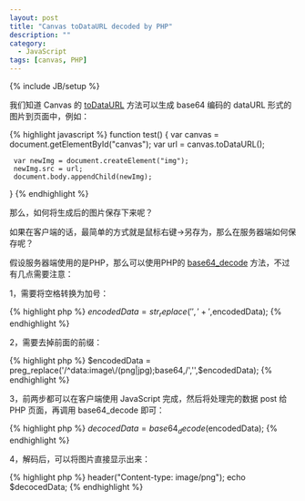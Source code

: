 ```yaml
---
layout: post
title: "Canvas toDataURL decoded by PHP"
description: ""
category:
  - JavaScript
tags: [canvas, PHP]
---
```

{% include JB/setup %}

我们知道 Canvas 的 [toDataURL](https://developer.mozilla.org/en-US/docs/DOM/HTMLCanvasElement) 方法可以生成 base64 编码的 dataURL 形式的图片到页面中，例如：

{% highlight javascript %}
function test() {
     var canvas = document.getElementById("canvas");
     var url = canvas.toDataURL();

     var newImg = document.createElement("img");
     newImg.src = url;
     document.body.appendChild(newImg);
}
{% endhighlight %}

那么，如何将生成后的图片保存下来呢？

如果在客户端的话，最简单的方式就是鼠标右键->另存为，那么在服务器端如何保存呢？

假设服务器端使用的是PHP，那么可以使用PHP的 [base64_decode](http://php.net/manual/en/function.base64-decode.php) 方法，不过有几点需要注意：

1，需要将空格转换为加号：

{% highlight php %}
$encodedData = str_replace(' ','+',$encodedData);
{% endhighlight %}

2，需要去掉前面的前缀：

{% highlight php %}
$encodedData = preg_replace('/^data:image\/(png|jpg);base64,/','',$encodedData);
{% endhighlight %}

3，前两步都可以在客户端使用 JavaScript 完成，然后将处理完的数据 post 给 PHP 页面，再调用 base64_decode 即可：

{% highlight php %}
$decocedData = base64_decode($encodedData);
{% endhighlight %}

4，解码后，可以将图片直接显示出来：

{% highlight php %}
header("Content-type: image/png");
echo $decocedData;
{% endhighlight %}